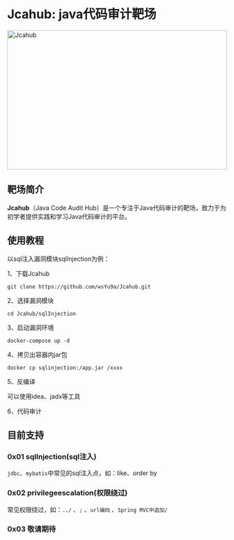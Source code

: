 # Jcahub: java代码审计靶场

<img src="https://socialify.git.ci/wsYu9a/Jcahub/image?font=Inter&language=1&name=1&owner=1&pattern=Floating%20Cogs&theme=Dark" alt="Jcahub" width="100%" height="320" /> 

## 靶场简介

**Jcahub**（Java Code Audit Hub）是一个专注于Java代码审计的靶场，致力于为初学者提供实践和学习Java代码审计的平台。

## 使用教程

以sql注入漏洞模块sqlInjection为例：

1、下载Jcahub

```
git clone https://github.com/wsYu9a/Jcahub.git
```

2、选择漏洞模块

```
cd Jcahub/sqlInjection
```

3、启动漏洞环境

```
docker-compose up -d
```

4、拷贝出容器内jar包

```
docker cp sqlinjection:/app.jar /xxxx
```

5、反编译

可以使用idea、jadx等工具

6、代码审计

## 目前支持

### 0x01 sqlInjection(sql注入)

`jdbc`、`mybatis`中常见的sql注入点，如：like、order by

### 0x02 privilegeescalation(权限绕过)

常见权限绕过，如：`../` 、`;` 、`url编码` 、`Spring MVC中追加/`

### 0x03 敬请期待


